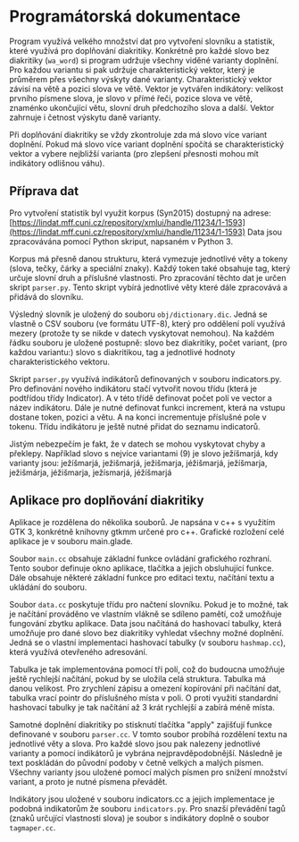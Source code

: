 # Programátorská dokumentace
Program využívá velkého množství dat pro vytvoření slovníku a statistik, které využívá pro doplňování diakritiky. Konkrétně pro každé slovo bez diakritiky (`wa_word`) si program udržuje všechny viděné varianty doplnění. Pro každou variantu si pak udržuje charakteristický vektor, který je průměrem přes všechny výskyty dané varianty. Charakteristický vektor závisí na větě a pozici slova ve větě. Vektor je vytvářen indikátory: velikost prvního písmene slova, je slovo v přímé řeči, pozice slova ve větě, znaménko ukončující větu, slovní druh předchozího slova a další. Vektor zahrnuje i četnost výskytu daně varianty.

Při doplňování diakritiky se vždy zkontroluje zda má slovo více variant doplnění. Pokud má slovo více variant doplnění spočítá se charakteristický vektor a vybere nejbližší varianta (pro zlepšení přesnosti mohou mít indikátory odlišnou váhu).

## Příprava dat
Pro vytvoření statistik byl využit korpus (Syn2015) dostupný na adrese: [https://lindat.mff.cuni.cz/repository/xmlui/handle/11234/1-1593](https://lindat.mff.cuni.cz/repository/xmlui/handle/11234/1-1593) Data jsou zpracovávána pomocí Python skriput, napsaném v Python 3.

Korpus má přesně danou strukturu, která vymezuje jednotlivé věty a tokeny (slova, tečky, čárky a speciální znaky). Každý token také obsahuje tag, který určuje slovní druh a příslušné vlastnosti. Pro zpracování těchto dat je určen skript `parser.py`. Tento skript vybírá jednotlivé věty které dále zpracovává a přidává do slovníku.

Výsledný slovník je uložený do souboru `obj/dictionary.dic`. Jedná se vlastně o CSV souboru (ve formátu UTF-8), který pro oddělení polí využívá mezery (protože ty se nikde v datech vyskytovat nemohou). Na každém řádku souboru je uložené postupně: slovo bez diakritiky, počet variant, (pro každou variantu:) slovo s diakritikou, tag a jednotlivé hodnoty charakteristického vektoru.

Skript `parser.py` využívá indikátorů definovaných v souboru indicators.py. Pro definování nového indikátoru stačí vytvořit novou třídu (která je podtřídou třídy Indicator). A v této třídě definovat počet polí ve vector a název indikátoru. Dále je nutné definovat funkci increment, která na vstupu dostane token, pozici a větu. A na konci incrementuje příslušné pole v tokenu. Třídu indikátoru je ještě nutné přidat do seznamu indicatorů.

Jistým nebezpečím je fakt, že v datech se mohou vyskytovat chyby a překlepy. Například slovo s nejvíce variantami (9) je slovo ježíšmarjá, kdy varianty jsou: ježíšmarjá, ježišmarjá, ježišmarja, jéžišmarjá, ježíšmarja, ježišmárja, jéžišmarja, ježísmarjá, jéžíšmarjá

## Aplikace pro doplňování diakritiky
Aplikace je rozdělena do několika souborů. Je napsána v c++ s využitím GTK 3, konkrétně knihovny gtkmm určené pro c++. Grafické rozložení celé aplikace je v souboru main.glade.

Soubor `main.cc` obsahuje základní funkce ovládání grafického rozhraní. Tento soubor definuje okno aplikace, tlačítka a jejich obsluhující funkce. Dále obsahuje některé základní funkce pro editaci textu, načítání textu a ukládání do souboru.

Soubor `data.cc` poskytuje třídu pro načtení slovníku. Pokud je to možné, tak je načítání prováděno ve vlastním vlákně se sdíleno pamětí, což umožňuje fungování zbytku aplikace. Data jsou načítáná do hashovací tabulky, která umožňuje pro dané slovo bez diakritiky vyhledat všechny možné doplnění. Jedná se o vlastní implementaci hashovací tabulky (v souboru `hashmap.cc`), která využívá otevřeného adresování.

Tabulka je tak implementována pomocí tří polí, což do budoucna umožňuje ještě rychlejší načítání, pokud by se uložila celá struktura. Tabulka má danou velikost. Pro zrychlení zápisu a omezení kopírování při načítání dat, tabulka vrací pointr do příslušného místa v poli. O proti využití standardní hashovací tabulky je tak načítání až 3 krát rychlejší a zabírá méně místa.

Samotné doplnění diakritiky po stisknutí tlačítka "apply" zajišťují funkce definované v souboru `parser.cc`. V tomto soubor probíhá rozdělení textu na jednotlivé věty a slova. Pro každé slovo jsou pak nalezeny jednotlivé varianty a pomocí indikátorů je vybrána nejpravděpodobnější. Následně je text poskládán do původní podoby v četně velkých a malých písmen. Všechny varianty jsou uložené pomocí malých písmen pro snížení množství variant, a proto je nutné písmena převádět.

Indikátory jsou uložené v souboru indicators.cc a jejich implementace je podobná indikatorům že souboru `indicators.py`. Pro snazší převádění tagů (znaků určující vlastnosti slova) je soubor s indikátory doplně o soubor `tagmaper.cc`.
